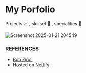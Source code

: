 # My Porfolio

Projects 📈 , skillset 🔧 , specialities 🦾


![Screenshot 2025-01-21 204549](https://github.com/user-attachments/assets/f6a1678a-46cf-4a51-8050-14e1c231505d)



### REFERENCES 
- [Bob Ziroll](https://v2.scrimba.com/learn-react-c0e)
- Hosted on [Netlify](https://app.netlify.com) 
